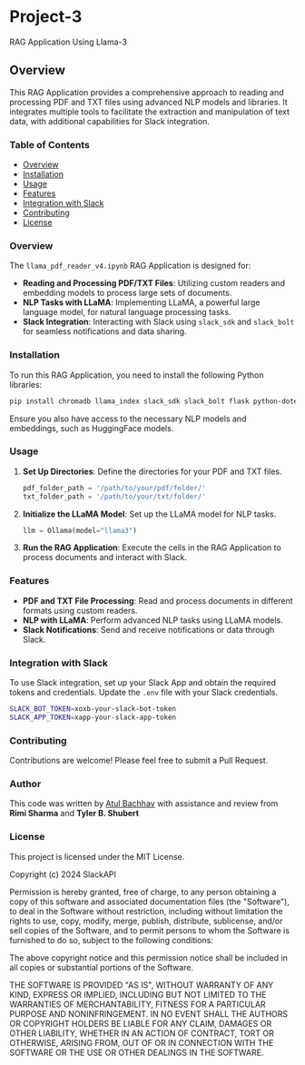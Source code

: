 # Project-3
RAG Application Using Llama-3


## Overview

This RAG Application provides a comprehensive approach to reading and processing PDF and TXT files using advanced NLP models and libraries. It integrates multiple tools to facilitate the extraction and manipulation of text data, with additional capabilities for Slack integration.

### Table of Contents

- [Overview](#overview)
- [Installation](#installation)
- [Usage](#usage)
- [Features](#features)
- [Integration with Slack](#integration-with-slack)
- [Contributing](#contributing)
- [License](#license)

### Overview

The `llama_pdf_reader_v4.ipynb` RAG Application is designed for:

- **Reading and Processing PDF/TXT Files**: Utilizing custom readers and embedding models to process large sets of documents.
- **NLP Tasks with LLaMA**: Implementing LLaMA, a powerful large language model, for natural language processing tasks.
- **Slack Integration**: Interacting with Slack using `slack_sdk` and `slack_bolt` for seamless notifications and data sharing.

### Installation

To run this RAG Application, you need to install the following Python libraries:

```bash
pip install chromadb llama_index slack_sdk slack_bolt flask python-dotenv
```

Ensure you also have access to the necessary NLP models and embeddings, such as HuggingFace models.

### Usage

1. **Set Up Directories**: Define the directories for your PDF and TXT files.
   ```python
   pdf_folder_path = '/path/to/your/pdf/folder/'
   txt_folder_path = '/path/to/your/txt/folder/'
   ```
   
2. **Initialize the LLaMA Model**: Set up the LLaMA model for NLP tasks.
   ```python
   llm = Ollama(model="llama3")
   ```

3. **Run the RAG Application**: Execute the cells in the RAG Application to process documents and interact with Slack.

### Features

- **PDF and TXT File Processing**: Read and process documents in different formats using custom readers.
- **NLP with LLaMA**: Perform advanced NLP tasks using LLaMA models.
- **Slack Notifications**: Send and receive notifications or data through Slack.

### Integration with Slack

To use Slack integration, set up your Slack App and obtain the required tokens and credentials. Update the `.env` file with your Slack credentials.

```bash
SLACK_BOT_TOKEN=xoxb-your-slack-bot-token
SLACK_APP_TOKEN=xapp-your-slack-app-token
```

### Contributing

Contributions are welcome! Please feel free to submit a Pull Request.

### Author
This code was written by [Atul Bachhav](https://github.com/rwlankford/Project-3) with assistance and review from **Rimi Sharma** and **Tyler B. Shubert**

### License

This project is licensed under the MIT License.

Copyright (c) 2024 SlackAPI

Permission is hereby granted, free of charge, to any person obtaining a copy
of this software and associated documentation files (the "Software"), to deal
in the Software without restriction, including without limitation the rights
to use, copy, modify, merge, publish, distribute, sublicense, and/or sell
copies of the Software, and to permit persons to whom the Software is
furnished to do so, subject to the following conditions:

The above copyright notice and this permission notice shall be included in all
copies or substantial portions of the Software.

THE SOFTWARE IS PROVIDED "AS IS", WITHOUT WARRANTY OF ANY KIND, EXPRESS OR
IMPLIED, INCLUDING BUT NOT LIMITED TO THE WARRANTIES OF MERCHANTABILITY,
FITNESS FOR A PARTICULAR PURPOSE AND NONINFRINGEMENT. IN NO EVENT SHALL THE
AUTHORS OR COPYRIGHT HOLDERS BE LIABLE FOR ANY CLAIM, DAMAGES OR OTHER
LIABILITY, WHETHER IN AN ACTION OF CONTRACT, TORT OR OTHERWISE, ARISING FROM,
OUT OF OR IN CONNECTION WITH THE SOFTWARE OR THE USE OR OTHER DEALINGS IN THE
SOFTWARE.
